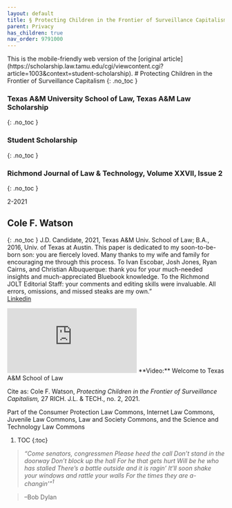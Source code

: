 ```yaml
---
layout: default
title: § Protecting Children in the Frontier of Surveillance Capitalism 
parent: Privacy 
has_children: true
nav_order: 9791000 
---
```

<style>
.dont-break-out {
  /* These are technically the same, but use both */
  overflow-wrap: break-word;
  word-wrap: break-word;

  -ms-word-break: break-all;
  /* This is the dangerous one in WebKit, as it breaks things wherever */
  word-break: break-all;
  /* Instead use this non-standard one: */
  word-break: break-word;
}
</style>

<div class="dont-break-out" markdown="1">
This is the mobile-friendly web version of the [original article](https://scholarship.law.tamu.edu/cgi/viewcontent.cgi?article=1003&context=student-scholarship).
# Protecting Children in the Frontier of Surveillance Capitalism 
{: .no_toc }

### Texas A&M University School of Law, Texas A&M Law Scholarship 
{: .no_toc }
### Student Scholarship 
{: .no_toc }
### Richmond Journal of Law & Technology, Volume XXVII, Issue 2
{: .no_toc }

2-2021

## Cole F. Watson 
{: .no_toc }
J.D. Candidate, 2021, Texas A&M Univ. School of Law; B.A., 2016, Univ. of Texas at Austin. This paper is dedicated to my soon-to-be-born son: you are fiercely loved. Many thanks to my wife and family for encouraging me through this process. To Ivan Escobar, Josh Jones, Ryan Cairns, and Christian Albuquerque: thank you for your much-needed insights and much-appreciated Bluebook knowledge. To the Richmond JOLT Editorial Staff: your comments and editing skills were invaluable. All errors, omissions, and missed steaks are my own.”<br>
[Linkedin](https://www.linkedin.com/in/colefwatson)

<iframe src="https://www.youtube.com/embed/A_Uigw2k2lw" title="YouTube video player" frameborder="0" allow="accelerometer; autoplay; clipboard-write; encrypted-media; gyroscope; picture-in-picture" allowfullscreen></iframe>
**Video:** Welcome to Texas A&M School of Law

Cite as: Cole F. Watson, *Protecting Children in the Frontier of Surveillance Capitalism,* 27 RICH. J.L. & TECH., no. 2, 2021.

Part of the Consumer Protection Law Commons, Internet Law Commons, Juvenile Law Commons, Law and Society Commons, and the Science and Technology Law Commons

1. TOC
{:toc}

>*“Come senators, congressmen Please heed the call Don’t stand in the doorway Don’t block up the hall For he that gets hurt Will be he who has stalled There’s a battle outside and it is ragin’ It’ll soon shake your windows and rattle your walls For the times they are a-changin’”<sup>1</sup>*

>–Bob Dylan

</div>
